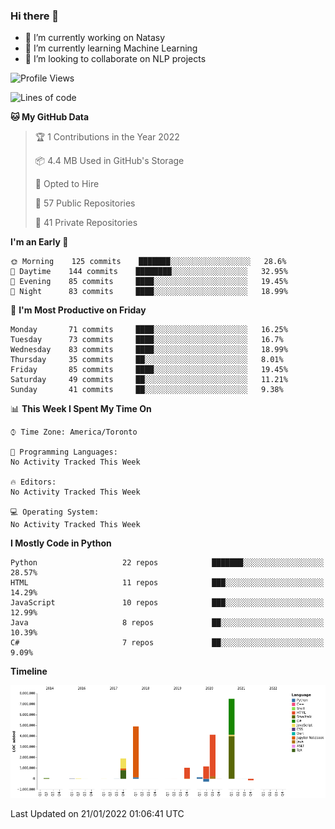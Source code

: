 ### Hi there 👋

<!--
**disooqi/disooqi** is a ✨ _special_ ✨ repository because its `README.md` (this file) appears on your GitHub profile.
-->
- 🔭 I’m currently working on Natasy
- 🌱 I’m currently learning Machine Learning
- 👯 I’m looking to collaborate on NLP projects
<!--
- 🤔 I’m looking for help with ...
- 💬 Ask me about ...
- 📫 How to reach me: http://mohamed.eldesouki.ca
- 😄 Pronouns: ...
- ⚡ Fun fact: ...
-->

<!--START_SECTION:waka-->
![Profile Views](http://img.shields.io/badge/Profile%20Views-0-blue)

![Lines of code](https://img.shields.io/badge/From%20Hello%20World%20I%27ve%20Written-18%20Million%20lines%20of%20code-blue)

**🐱 My GitHub Data** 

> 🏆 1 Contributions in the Year 2022
 > 
> 📦 4.4 MB Used in GitHub's Storage 
 > 
> 💼 Opted to Hire
 > 
> 📜 57 Public Repositories 
 > 
> 🔑 41 Private Repositories  
 > 
**I'm an Early 🐤** 

```text
🌞 Morning    125 commits    ███████░░░░░░░░░░░░░░░░░░   28.6% 
🌆 Daytime    144 commits    ████████░░░░░░░░░░░░░░░░░   32.95% 
🌃 Evening    85 commits     ████░░░░░░░░░░░░░░░░░░░░░   19.45% 
🌙 Night      83 commits     ████░░░░░░░░░░░░░░░░░░░░░   18.99%

```
📅 **I'm Most Productive on Friday** 

```text
Monday       71 commits     ████░░░░░░░░░░░░░░░░░░░░░   16.25% 
Tuesday      73 commits     ████░░░░░░░░░░░░░░░░░░░░░   16.7% 
Wednesday    83 commits     ████░░░░░░░░░░░░░░░░░░░░░   18.99% 
Thursday     35 commits     ██░░░░░░░░░░░░░░░░░░░░░░░   8.01% 
Friday       85 commits     ████░░░░░░░░░░░░░░░░░░░░░   19.45% 
Saturday     49 commits     ██░░░░░░░░░░░░░░░░░░░░░░░   11.21% 
Sunday       41 commits     ██░░░░░░░░░░░░░░░░░░░░░░░   9.38%

```


📊 **This Week I Spent My Time On** 

```text
⌚︎ Time Zone: America/Toronto

💬 Programming Languages: 
No Activity Tracked This Week

🔥 Editors: 
No Activity Tracked This Week

💻 Operating System: 
No Activity Tracked This Week

```

**I Mostly Code in Python** 

```text
Python                   22 repos            ███████░░░░░░░░░░░░░░░░░░   28.57% 
HTML                     11 repos            ███░░░░░░░░░░░░░░░░░░░░░░   14.29% 
JavaScript               10 repos            ███░░░░░░░░░░░░░░░░░░░░░░   12.99% 
Java                     8 repos             ██░░░░░░░░░░░░░░░░░░░░░░░   10.39% 
C#                       7 repos             ██░░░░░░░░░░░░░░░░░░░░░░░   9.09%

```


**Timeline**

![Chart not found](https://raw.githubusercontent.com/disooqi/disooqi/master/charts/bar_graph.png) 


 Last Updated on 21/01/2022 01:06:41 UTC
<!--END_SECTION:waka-->

